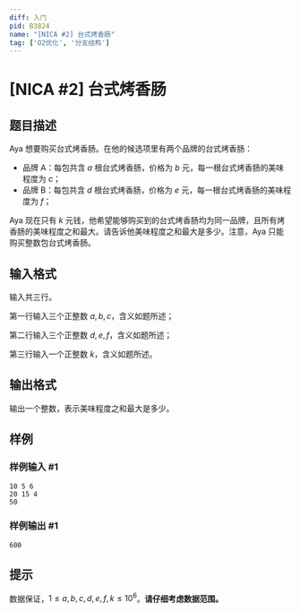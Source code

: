 ```yaml
---
diff: 入门
pid: B3824
name: "[NICA #2] 台式烤香肠"
tag: ['O2优化', '分支结构']
---
```

# [NICA #2] 台式烤香肠
## 题目描述

Aya 想要购买台式烤香肠。在他的候选项里有两个品牌的台式烤香肠：

- 品牌 A：每包共含 $a$ 根台式烤香肠，价格为 $b$ 元，每一根台式烤香肠的美味程度为 $c$；
- 品牌 B：每包共含 $d$ 根台式烤香肠，价格为 $e$ 元，每一根台式烤香肠的美味程度为 $f$；

Aya 现在只有 $k$ 元钱，他希望能够购买到的台式烤香肠均为同一品牌，且所有烤香肠的美味程度之和最大。请告诉他美味程度之和最大是多少。注意，Aya 只能购买整数包台式烤香肠。
## 输入格式

输入共三行。

第一行输入三个正整数 $a,b,c$，含义如题所述；

第二行输入三个正整数 $d,e,f$，含义如题所述；

第三行输入一个正整数 $k$，含义如题所述。
## 输出格式

输出一个整数，表示美味程度之和最大是多少。
## 样例

### 样例输入 #1
```
10 5 6
20 15 4
50
```
### 样例输出 #1
```
600
```
## 提示

数据保证，$1 \leq a,b,c,d,e,f,k \leq 10^6$。**请仔细考虑数据范围。**
